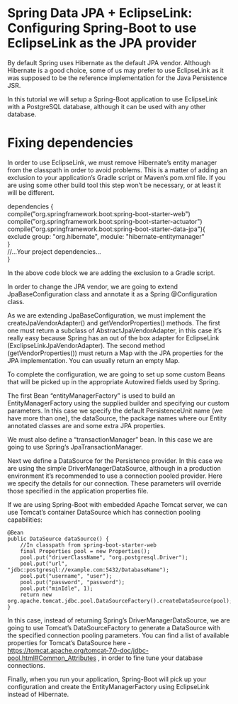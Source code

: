 # Spring Data JPA + EclipseLink: Configuring Spring-Boot to use EclipseLink as the JPA provider 

By default Spring uses Hibernate as the default JPA vendor. Although Hibernate is a good choice, some of us may prefer to use EclipseLink as it was supposed to be the reference implementation for the Java Persistence JSR.

In this tutorial we will setup a Spring-Boot application to use EclipseLink with a PostgreSQL database, although it can be used with any other database.

# Fixing dependencies
In order to use EclipseLink, we must remove Hibernate’s entity manager from the classpath in order to avoid problems. This is a matter of adding an exclusion to your application’s Gradle script or Maven’s pom.xml file. If you are using some other build tool this step won’t be necessary, or at least it will be different.


dependencies { <br/>
    compile("org.springframework.boot:spring-boot-starter-web") <br/>
    compile("org.springframework.boot:spring-boot-starter-actuator") <br/> 
    compile("org.springframework.boot:spring-boot-starter-data-jpa"){ <br/>
        exclude group: "org.hibernate", module: "hibernate-entitymanager" <br/>
    } <br/>
    //...Your project dependencies... <br/>
} <br/>

In the above code block we are adding the exclusion to a Gradle script.


In order to change the JPA vendor, we are going to extend JpaBaseConfiguration class and annotate it as a Spring @Configuration class.

As we are extending JpaBaseConfiguration, we must implement the createJpaVendorAdapter() and getVendorProperties() methods. The first one must return a subclass of AbstractJpaVendorAdapter, in this case it’s really easy because Spring has an out of the box adapter for EclipseLink (ExclipseLinkJpaVendorAdapter). The second method (getVendorProperties()) must return a Map with the JPA properties for the JPA implementation. You can usually return an empty Map.

To complete the configuration, we are going to set up some custom Beans that will be picked up in the appropriate Autowired fields used by Spring.

The first Bean “entityManagerFactory” is used to build an EntityManagerFactory using the supplied builder and specifying our custom parameters. In this case we specify the default PersistenceUnit name (we have more than one), the dataSource, the package names where our Entity annotated classes are and some extra JPA properties.

We must also define a “transactionManager” bean. In this case we are going to use Spring’s JpaTransactionManager.

Next we define a DataSource for the Persistence provider. In this case we are using the simple DriverManagerDataSource, although in a production environment it’s recommended to use a connection pooled provider.  Here we specify the details for our connection. These parameters will override those specified in the application properties file.

If we are using Spring-Boot with embedded Apache Tomcat server, we can use Tomcat’s container DataSource which has connection pooling capabilities:

    @Bean
    public DataSource dataSource() {
        //In classpath from spring-boot-starter-web
        final Properties pool = new Properties();
        pool.put("driverClassName", "org.postgresql.Driver");
        pool.put("url", "jdbc:postgresql://example.com:5432/DatabaseName");
        pool.put("username", "user");
        pool.put("password", "password");
        pool.put("minIdle", 1);
        return new org.apache.tomcat.jdbc.pool.DataSourceFactory().createDataSource(pool);
    }
    
In this case, instead of returning Spring’s DriverManagerDataSource, we are going to use Tomcat’s DataSourceFactory to generate a DataSource with the specified connection pooling parameters. You can find a list of available properties for Tomcat’s DataSource here - https://tomcat.apache.org/tomcat-7.0-doc/jdbc-pool.html#Common_Attributes , in order to fine tune your database connections.

Finally, when you run your application, Spring-Boot will pick up your configuration and create the EntityManagerFactory using EclipseLink instead of Hibernate.
